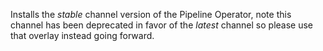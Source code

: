 Installs the *stable* channel version of the Pipeline Operator, note this channel has been deprecated in favor of the *latest* channel so please use that overlay instead going forward.
